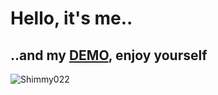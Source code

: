 # **Hello, it's me..**
## ..and my [DEMO](https://shimmy022.github.io/homepage/), enjoy yourself
![Shimmy022](https://i.ibb.co/ZXNjjmG/japrogramista.jpg)
